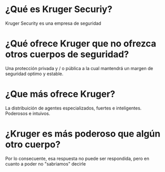 # ¿Qué es Kruger Securiy?
Kruger Security es una empresa de seguridad

# ¿Qué ofrece Kruger que no ofrezca otros cuerpos de seguridad?
Una protección privada y / o pública  a la cual mantendrá un margen de seguridad optimo y estable.

# ¿Que más ofrece Kruger?
La distribuición de agentes especializados, fuertes e inteligentes. Poderosos e intuivos.

# ¿Kruger es más poderoso que algún otro cuerpo?
Por lo consecuente, esa respuesta no puede ser respondida, pero en cuanto a poder no "sabriamos" decirle
